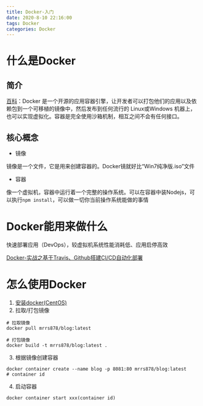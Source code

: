```yaml
---
title: Docker-入门
date: 2020-8-10 22:16:00
tags: Docker
categories: Docker
---
```


# 什么是Docker

## 简介

[百科](https://baike.baidu.com/item/docker/13344470)：Docker 是一个开源的应用容器引擎，让开发者可以打包他们的应用以及依赖包到一个可移植的镜像中，然后发布到任何流行的 Linux或Windows 机器上，也可以实现虚拟化。容器是完全使用沙箱机制，相互之间不会有任何接口。

## 核心概念

- 镜像

镜像是一个文件，它是用来创建容器的。Docker镜就好比“Win7纯净版.iso”文件

- 容器

像一个虚拟机，容器中运行着一个完整的操作系统。可以在容器中装Nodejs，可以执行`npm install`，可以做一切你当前操作系统能做的事情

# Docker能用来做什么

快速部署应用（DevOps），较虚拟机系统性能消耗低、应用启停高效

[Docker-实战之基于Travis、Github搭建CI/CD自动化部署](/article/Docker-实战之基于Travis、Github搭建CI&CD自动化部署)

# 怎么使用Docker

1. [安装docker(CentOS)](https://www.cnblogs.com/sky-k/p/11507441.html)
2. 拉取/打包镜像

```shell script
# 拉取镜像
docker pull mrrs878/blog:latest

# 打包镜像
docker build -t mrrs878/blog:latest .
```

3. 根据镜像创建容器

```shell script
docker container create --name blog -p 8081:80 mrrs878/blog:latest
# container id
```

4. 启动容器

```shell script
docker container start xxx(container id)
```
